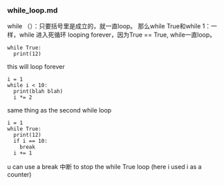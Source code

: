 ### while_loop.md
while （）：只要括号里是成立的，就一直loop。
那么while True和while 1：一样，while 进入死循环 looping forever，因为True == True, while一直loop。
```
while True:
  print(12)
```
this will loop forever



```
i = 1
while i < 10:
  print(blah blah)
  i *= 2
```
same thing as the second while loop 



```
i = 1
while True:
  print(12)
  if i == 10:
    break
  i += 1
```
u can use a break 中断 to stop the while True loop
(here i used i as a counter)
